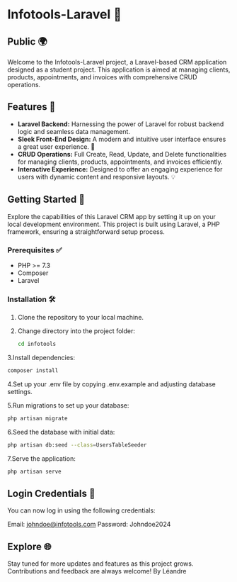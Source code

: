 # Infotools-Laravel 🚀

## Public 🌍

Welcome to the Infotools-Laravel project, a Laravel-based CRM application designed as a student project. This application is aimed at managing clients, products, appointments, and invoices with comprehensive CRUD operations.

## Features 🌟

- **Laravel Backend:** Harnessing the power of Laravel for robust backend logic and seamless data management.
- **Sleek Front-End Design:** A modern and intuitive user interface ensures a great user experience. 🎨
- **CRUD Operations:** Full Create, Read, Update, and Delete functionalities for managing clients, products, appointments, and invoices efficiently.
- **Interactive Experience:** Designed to offer an engaging experience for users with dynamic content and responsive layouts. 💡

## Getting Started 🚀

Explore the capabilities of this Laravel CRM app by setting it up on your local development environment. This project is built using Laravel, a PHP framework, ensuring a straightforward setup process.

### Prerequisites ✅

- PHP >= 7.3
- Composer
- Laravel

### Installation 🛠️

1. Clone the repository to your local machine.
   
2. Change directory into the project folder:
   ```bash
   cd infotools
   ```
   
3.Install dependencies:
   ```bash
   composer install
   ```
    
4.Set up your .env file by copying .env.example and adjusting database settings.

5.Run migrations to set up your database:
   ```bash
   php artisan migrate
   ```
    
6.Seed the database with initial data:
   ```bash
   php artisan db:seed --class=UsersTableSeeder
   ```
    
7.Serve the application:
   ```bash
   php artisan serve
   ```

## Login Credentials 🔑
You can now log in using the following credentials:

Email: johndoe@infotools.com
Password: Johndoe2024

## Explore 🌐
Stay tuned for more updates and features as this project grows. Contributions and feedback are always welcome! By Léandre
